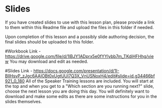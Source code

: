 # Slides

If you have created slides to use with this lesson plan, please provide a link to them within this Readme file and upload the files in this folder if needed.

Upon completion of this lesson and a possibly slide authoring decision, the final slides should be uploaded to this folder. 


#Workbook 
Link - https://drive.google.com/file/d/1lBJY1ADprx5e0fYYlybb7m_TKdiHFHhg/view
You may download and edit as needed.

#Slides
Link - https://docs.google.com/presentation/d/1I-BlIHsvP_zJgc6AAIOBt0xUgtUUI7Q3X_VnUSNoxH4/edit#slide=id.g34466bf921_0_180 
All of the Speaker Training lessons are included. You will start at the top and when you get to a "Which section are you running next?" slide, choose the next lesson you are doing this day. You will definitely want to download and make some edits as there are some instructions for you in the slides themselves.
